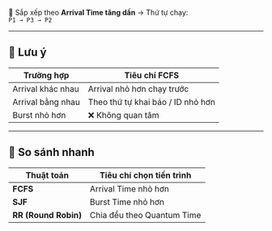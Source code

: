 🧠 Sắp xếp theo **Arrival Time tăng dần** → Thứ tự chạy:  
`P1 → P3 → P2`

---

## 🔹 Lưu ý
| Trường hợp | Tiêu chí FCFS |
|-------------|----------------|
| Arrival khác nhau | Arrival nhỏ hơn chạy trước |
| Arrival bằng nhau | Theo thứ tự khai báo / ID nhỏ hơn |
| Burst nhỏ hơn | ❌ Không quan tâm |

---

## 🔹 So sánh nhanh
| Thuật toán | Tiêu chí chọn tiến trình |
|-------------|---------------------------|
| **FCFS** | Arrival Time nhỏ hơn |
| **SJF** | Burst Time nhỏ hơn |
| **RR (Round Robin)** | Chia đều theo Quantum Time |

